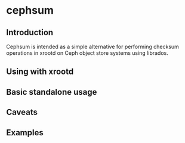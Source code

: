 # cephsum

## Introduction
Cephsum is intended as a simple alternative for performing checksum operations in xrootd on Ceph object store systems
using librados.

## Using with xrootd

## Basic standalone usage

## Caveats

## Examples 

